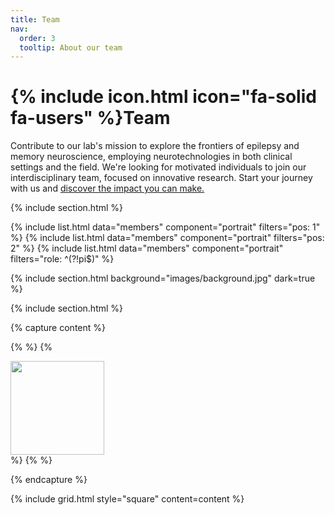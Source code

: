 ```yaml
---
title: Team
nav:
  order: 3
  tooltip: About our team
---
```


# {% include icon.html icon="fa-solid fa-users" %}Team

Contribute to our lab's mission to explore the frontiers of epilepsy and memory neuroscience, employing neurotechnologies in both clinical settings and the field. We're looking for motivated individuals to join our interdisciplinary team, focused on innovative research. Start your journey with us and <a href="../contact"> discover the impact you can make.</a>

{% include section.html %}

{% include list.html data="members" component="portrait" filters="pos: 1" %}
{% include list.html data="members" component="portrait" filters="pos: 2" %}
{% include list.html data="members" component="portrait" filters="role: ^(?!pi$)" %}

{% include section.html background="images/background.jpg" dark=true %}


{% include section.html %}

{% capture content %}

{%  %}
{% 
<div>
<a href="https://www.uni-bonn.de/en/research-and-teaching/research-profile/transdisciplinary-research-areas/tra-1-modelling/home"><img src="/../AppliedNeuro/images/TRA_image.png" width="150" height="150" alt=""></a>
</div>
 %}
{% %}

{% endcapture %}

{% include grid.html style="square" content=content %}

